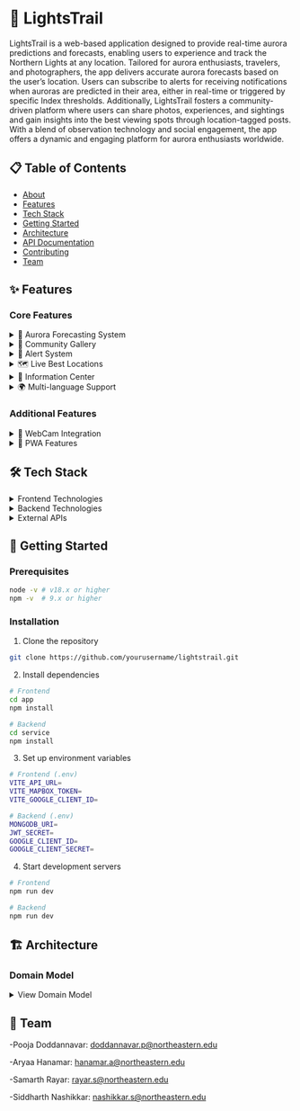 # 🌠 LightsTrail

LightsTrail is a web-based application designed to provide real-time aurora predictions and forecasts, enabling users to experience and track the Northern Lights at any location. Tailored for aurora enthusiasts, travelers, and photographers, the app delivers accurate aurora forecasts based on the user’s location. Users can subscribe to alerts for receiving notifications when auroras are predicted in their area, either in real-time or triggered by specific Index thresholds. Additionally, LightsTrail fosters a community-driven platform where users can share photos, experiences, and sightings and gain insights into the best viewing spots through location-tagged posts. With a blend of observation technology and social engagement, the app offers a dynamic and engaging platform for aurora enthusiasts worldwide.

## 📋 Table of Contents
- [About](#about)
- [Features](#features)
- [Tech Stack](#tech-stack)
- [Getting Started](#getting-started)
- [Architecture](#architecture)
- [API Documentation](#api-documentation)
- [Contributing](#contributing)
- [Team](#team)


## ✨ Features

### Core Features

<details>
<summary>🎯 Aurora Forecasting System</summary>

- Real-time KP index monitoring
- Custom probability algorithms
- Weather condition integration
- Solar wind speed tracking
- Magnetic field analysis
- Location-based predictions

</details>

<details>
<summary>📸 Community Gallery</summary>

- Photo sharing capabilities
- Location tagging
- Search functionality
- Photo management tools (Upload, Edit, Update, Delete)

</details>

<details>
<summary>🔔 Alert System</summary>

- Customizable KP thresholds
- Email notifications
- Location-based alerts
- Real-time updates
- Custom alert schedules
</details>

<details>
<summary>🗺️ Live Best Locations</summary>

- Real-time probability calculation
- Weather condition integration
- Accessibility ratings
- Interactive mapping
- Location suggestions
- Viewing spot details

</details>

<details>
<summary>📖 Information Center</summary>

- Aurora glossary
- Educational resources
- Real-time data visualization
- Historical data analysis
- Weather information
- Viewing guides

</details>

<details>
<summary>🌍 Multi-language Support</summary>

- English
- Hindi
- Kannada
</details>

### Additional Features

<details>
<summary>🎥 WebCam Integration</summary>

- Live aurora feeds
- Multiple viewing locations 

</details>

<details>
<summary>📱 PWA Features</summary>

- Install prompts
- Cache management
- Service worker integration

</details>

## 🛠️ Tech Stack

<details>
<summary>Frontend Technologies</summary>

- **Core**: React 18.3.1, TypeScript 5.7.2
- **UI Framework**: Material-UI, Tailwind CSS
- **State Management**: Redux Toolkit
- **Maps**: MapBox GL, Leaflet
- **Data Visualization**: Recharts
- **Animations**: Framer Motion
- **Internationalization**: i18next
- **HTTP Client**: Axios

</details>

<details>
<summary>Backend Technologies</summary>

- **Runtime**: Node.js
- **Framework**: Express.js
- **Database**: MongoDB
- **ODM**: Mongoose
- **Authentication**: JWT, Passport.js
- **File Handling**: Multer
- **Email Service**: Nodemailer

</details>

<details>
<summary>External APIs</summary>

- NOAA API (Aurora data)
- OpenWeather API
- Google OAuth
- Mapbox API
- Node Mailer

</details>

## 🚀 Getting Started

### Prerequisites

```bash
node -v # v18.x or higher
npm -v  # 9.x or higher
```

### Installation

1. Clone the repository
```bash
git clone https://github.com/yourusername/lightstrail.git
```

2. Install dependencies
```bash
# Frontend
cd app
npm install

# Backend
cd service
npm install
```

3. Set up environment variables
```bash
# Frontend (.env)
VITE_API_URL=
VITE_MAPBOX_TOKEN=
VITE_GOOGLE_CLIENT_ID=

# Backend (.env)
MONGODB_URI=
JWT_SECRET=
GOOGLE_CLIENT_ID=
GOOGLE_CLIENT_SECRET=
```

4. Start development servers
```bash
# Frontend
npm run dev

# Backend
npm run dev
```

## 🏗️ Architecture

### Domain Model

<details>
<summary>View Domain Model</summary>

```mermaid
classDiagram

    class User {
<<Entity>>
 
        +UserId id
 
        +String email
 
        +String username
 
        +String password
 
        +String firstName
 
        +String lastName
 
        +String provider
 
        +UserPreferences preferences
 
        +DateTime createdAt
 
    }
 
    class AlertPreferences {
<<Entity>>
 
        +UserId userId
 
        +Number kpThreshold
 
        +String email
 
        +Location location
 
        +Boolean isEnabled
 
        +DateTime lastNotificationSent
 
        +DateTime createdAt
 
        +setPreferences()
 
        +checkThreshold()
 
    }
 
    class AuroraObservation {
<<Entity>>
 
        +ObservationId id
 
        +UserId observerId
 
        +LocationId locationId
 
        +ObservationDateTime dateTime
  
        +WeatherConditions conditions
 
        +recordObservation()
 
    }
 
    class Location {
<<Entity>>
 
        +LocationId id
 
        +String cityName
 
        +GeoCoordinates coordinates
 
        +Number probability
 
        +validateLocation()
 
    }
 
    class AuroraForecast {
<<Entity>>
 
        +ForecastId id
 
        +ForecastDateTime timestamp
 
        +Number kpIndex
 
        +Number bz
 
        +Number speed
 
        +Number probability
 
        +String temperature
 
        +String precipitation
 
        +String windSpeed
 
        +String cloudCover
 
        +String isDay
 
        +Number uvIndex
 
        +calculateProbability()
 
    }
 
    class Gallery {
<<Entity>>
 
        +PhotoId id
 
        +UserId userId
 
        +String url
 
        +String location
 
        +String userName
 
        +DateTime createdAt
 
        +String fileName
 
        +uploadPhoto()
 
        +deletePhoto()
 
        +updatePhoto()
 
    }
 
   
 
    class GeoCoordinates {
<<Value Object>>
 
        +Decimal latitude
 
        +Decimal longitude
 
    }
 
    class WeatherConditions {
<<Value Object>>
 
        +Number temperature
 
        +Number cloudCover
 
        +Number windSpeed
 
        +Number precipitation
 
    }
 
 
    %% Relationships
 
    User "1" --o "*" AuroraObservation : creates
 
    User "1" --o "*" Gallery : posts
 
    User "1" --o "1" AlertPreferences : configures
 
    AuroraObservation "1" --* "1" WeatherConditions : includes
 
    AuroraObservation "*" --o "1" Location : recorded at
 
    Location "1" --* "1" GeoCoordinates : has
 
    AuroraForecast "*" --o "1" Location : predicts for
```

</details>

## 👥 Team

-Pooja Doddannavar: doddannavar.p@northeastern.edu

-Aryaa Hanamar: hanamar.a@northeastern.edu

-Samarth Rayar: rayar.s@northeastern.edu

-Siddharth Nashikkar: nashikkar.s@northeastern.edu

</div>

